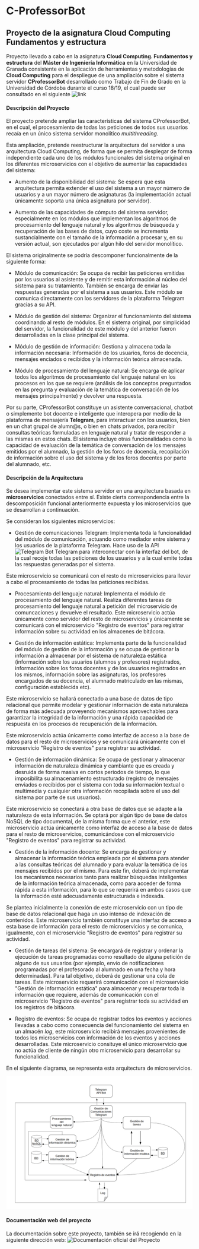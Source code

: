 #	C-ProfessorBot
##	Proyecto de la asignatura Cloud Computing Fundamentos y estructura

Proyecto llevado a cabo en la asignatura **Cloud Computing. Fundamentos y estructura** del **Máster de Ingeniería Informática** en la Universidad de Granada consistente en la aplicación de herramientas y metodologías de **Cloud Computing** para el despliegue de una ampliación sobre el sistema servidor **CProfessorBot** desarrollado como Trabajo de Fin de Grado en la Universidad de Córdoba durante el curso 18/19, el cual puede ser consultado en el siguiente ![link](https://github.com/Nico-Cubero/C-ProfessorBot)

####	Descripción del Proyecto

El proyecto pretende ampliar las características del sistema CProfessorBot, en el cual, el procesamiento de todas las peticiones de todos sus usuarios recaía en un único sistema servidor monolítico *multithreading*.

Esta ampliación, pretende reestructurar la arquitectura del servidor a una arquitectura Cloud Computing, de forma que se permita desplegar de forma independiente cada uno de los módulos funcionales del sistema original en los diferentes microservicios con el objetivo de aumentar las capacidades del sistema:

- Aumento de la disponibilidad del sistema: Se espera que esta arquitectura permita extender el uso del sistema a un mayor número de usuarios y a un mayor número de asignaturas (la implementación actual únicamente soporta una única asignatura por servidor).

- Aumento de las capacidades de cómputo del sistema servidor, especialmente en los módulos que implementan los algoritmos de procesamiento del lenguaje natural y los algoritmos de búsqueda y recuperación de las bases de datos, cuyo coste se incrementa sustancialmente con el tamaño de la información a procesar y, en su versión actual, son ejecutados por algún hilo del servidor monolítico.

El sistema originalmente se podría descomponer funcionalmente de la siguiente forma:

- Módulo de comunicación: Se ocupa de recibir las peticiones emitidas por los usuarios al asistente y de remitir esta información al núcleo del sistema para su tratamiento. También se encarga de enviar las respuestas generadas por el sistema a sus usuarios. Este módulo se comunica directamente con los servidores de la plataforma Telegram gracias a su API.

- Módulo de gestión del sistema: Organizar el funcionamiento del sistema coordinando al resto de módulos. En el sistema original, por simplicidad del servidor, la funcionalidad de este módulo y del anterior fueron desarrolladas en la clase principal del sistema.

- Módulo de gestión de información: Gestiona y almacena toda la información necesaria: Información de los usuarios, foros de docencia, mensajes enciados o recibidos y la información teórica almacenada.

- Módulo de procesamiento del lenguaje natural: Se encarga de aplicar todos los algoritmos de procesamiento del lenguaje natural en los procesos en los que se requiere (análisis de los conceptos preguntados en las pregunta y evaluación de la temática de conversación de los mensajes principalmente) y devolver una respuesta.

Por su parte, CProfessorBot constituye un asistente conversacional, chatbot o simplemente bot docente e inteligente que interopera por medio de la plataforma de mensajería **Telegram**, para interactuar con los usuarios, bien en un chat grupal de alumn@s, o bien en chats privados, para recibir consultas teóricas formuladas en lenguaje natural y tratar de responder a las mismas en estos chats. El sistema incluye otras funcionalidades como la capacidad de evaluación de la temática de conversación de los mensajes emitidos por el alumnado, la gestión de los foros de docencia, recopilación de información sobre el uso del sistema y de los foros docentes por parte del alumnado, etc.


####	Descripción de la Arquitectura

Se desea implementar este sistema servidor en una arquitectura basada en **microservicios** conectados entre sí. Existe cierta correspondencia entre la descomposición funcional anteriormente expuesta y los microservicios que se desarrollan a continuación.

Se consideran los siguientes microservicios:

- Gestión de comunicaciones Telegram: Implementa toda la funcionalidad del módulo de comunicación, actuando como mediador entre sistema y los usuarios de la plataforma Telegram. Hace uso de la API ![Telegram Bot Telegram](https://core.telegram.org/bots/api) para interconectar con la interfaz del bot, de la cual recoje todas las peticiones de los usuarios y a la cual emite todas las respuestas generadas por el sistema.

Este microservicio se comunicará con el resto de microservicios para llevar a cabo el procesamiento de todas las peticiones recibidas.

- Procesamiento del lenguaje natural: Implementa el módulo de procesamiento del lenguaje natural. Realiza diferentes tareas de procesamiento del lenguaje natural a petición del microservicio de comuncaciones y devuelve el resultado. Este microservicio actúa únicamente como servidor del resto de microservicios y únicamente se comunicará con el microservicio "Registro de eventos" para registrar información sobre su actividad en los almacenes de bitácora.

- Gestión de información estática: Implementa parte de la funcionalidad del módulo de gestión de la información y se ocupa de gestionar la información a almacenar por el sistema de naturaleza estática (información sobre los usuarios (alumnos y profesores) registrados, información sobre los foros docentes y de los usuarios registrados en los mismos, información sobre las asignaturas, los profesores encargados de su docencia, el alumnado matriculado en las mismas, configuración establecida etc).

Este microservicio se hallará conectado a una base de datos de tipo relacional que permite modelar y gestionar información de esta naturaleza de forma más adecuada proveyendo mecanismos aprovechables para garantizar la integridad de la información y una rápida capacidad de respuesta en los procesos de recuperación de la información.

Este microservicio actúa únicamente como interfaz de acceso a la base de datos para el resto de microservicios y se comunicará únicamente con el microservicio "Registro de eventos" para registrar su actividad.

- Gestión de información dinámica: Se ocupa de gestionar y almacenar información de naturaleza dinámica y cambiante que es creada y desruída de forma masiva en cortos periodos de tiempo, lo que imposibilita su almacenamiento estructurado (registro de mensajes enviados o recibidos por el sistema con toda su información textual o multimedia y cualquier otra información recopilada sobre el uso del sistema por parte de sus usuarios).

Este microservicio se conectará a otra base de datos que se adapte a la naturaleza de esta información. Se optará por algún tipo de base de datos NoSQL de tipo documental, de la misma forma que el anterior, este microservicio actúa únicamente como interfaz de acceso a la base de datos para el resto de microservicios, comunicándose con el microservicio "Registro de eventos" para registrar su actividad.

- Gestión de la información docente: Se encarga de gestionar y almacenar la información teórica empleada por el sistema para atender a las consultas teóricas del alumnado y para evaluar la temática de los mensajes recibidos por el mismo. Para este fin, deberá de implementar los mecanismos necesarios tanto para realizar búsquedas inteligentes de la información teórica almacenada, como para acceder de forma rápida a esta información, para lo que se requerirá en ambos casos que la información esté adecuadamente estructurada e indexada.

Se plantea inicialmente la conexión de este microservicio con un tipo de base de datos relacional que haga un uso intenso de indexación de contenidos. Este microservicio también constituye una interfaz de acceso a esta base de información para el resto de microservicios y se comunica, igualmente, con el microservicio "Registro de eventos" para registrar su actividad.

- Gestión de tareas del sistema: Se encargará de registrar y ordenar la ejecución de tareas programadas como resultado de alguna petición de alguno de sus usuarios (por ejemplo, envío de notificaciones programadas por el profesorado al alumnado en una fecha y hora determinadas). Para tal objetivo, deberá de gestionar una cola de tareas. Este microservicio requerirá comunicación con el microservicio "Gestión de información estática" para almacenar y recuperar toda la información que requiere, además de comunicación con el microservicio "Registro de eventos" para registrar toda su actividad en los registros de bitácora.

- Registro de eventos: Se ocupa de registrar todos los eventos y acciones llevadas a cabo como consecuencia del funcionamiento del sistema en un almacén *log*, este microservicio recibirá mensajes provenientes de todos los microservicios con información de los eventos y acciones desarrolladas. Este microservicio consituye el único microservicio que no actúa de cliente de ningún otro microservicio para desarrollar su funcionalidad.

En el siguiente diagrama, se representa esta arquitectura de microservicios.

![Arquitectura del sistema C-ProfessorBot](docs/imgs/arquitectura-CC-CProfessorBot.png)

#### Documentación web del proyecto

La documentación sobre este proyecto, también se irá recogiendo en la siguiente dirección web: ![Documentación oficial del Proyecto](https://nico-cubero.github.io/CC-CProfessorBot/)
